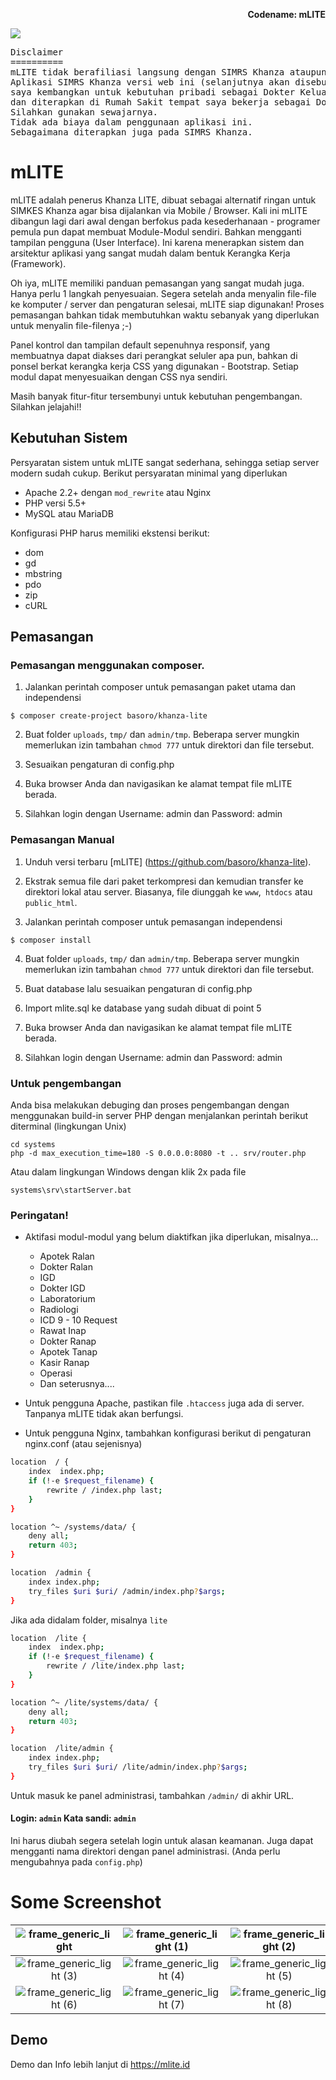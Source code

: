 <p align="right">
    <b>Codename: mLITE</b><br>
</p>

<p>
<img src="https://raw.githubusercontent.com/basoro/khanza-lite/master/mlite.png">
</p>
<pre>
Disclaimer
==========
mLITE tidak berafiliasi langsung dengan SIMRS Khanza ataupun YASKI
Aplikasi SIMRS Khanza versi web ini (selanjutnya akan disebut mLITE),
saya kembangkan untuk kebutuhan pribadi sebagai Dokter Keluarga
dan diterapkan di Rumah Sakit tempat saya bekerja sebagai Dokter.
Silahkan gunakan sewajarnya.
Tidak ada biaya dalam penggunaan aplikasi ini.
Sebagaimana diterapkan juga pada SIMRS Khanza.
</pre>

# mLITE

mLITE adalah penerus Khanza LITE, dibuat sebagai alternatif ringan untuk SIMKES Khanza agar bisa dijalankan via Mobile / Browser. Kali ini mLITE dibangun lagi dari awal dengan berfokus pada kesederhanaan - programer pemula pun dapat membuat Module-Modul sendiri. Bahkan mengganti tampilan pengguna (User Interface). Ini karena menerapkan sistem dan arsitektur aplikasi yang sangat mudah dalam bentuk Kerangka Kerja (Framework).

Oh iya, mLITE memiliki panduan pemasangan yang sangat mudah juga. Hanya perlu 1 langkah penyesuaian. Segera setelah anda menyalin file-file ke komputer / server dan pengaturan selesai, mLITE siap digunakan! Proses pemasangan bahkan tidak membutuhkan waktu sebanyak yang diperlukan untuk menyalin file-filenya ;-)

Panel kontrol dan tampilan default sepenuhnya responsif, yang membuatnya dapat diakses dari perangkat seluler apa pun, bahkan di ponsel berkat kerangka kerja CSS yang digunakan - Bootstrap. Setiap modul dapat menyesuaikan dengan CSS nya sendiri.

Masih banyak fitur-fitur tersembunyi untuk kebutuhan pengembangan. Silahkan jelajahi!!


Kebutuhan Sistem
----------------

Persyaratan sistem untuk mLITE  sangat sederhana, sehingga setiap server modern sudah cukup. Berikut persyaratan minimal yang diperlukan

+ Apache 2.2+ dengan `mod_rewrite` atau Nginx
+ PHP versi 5.5+
+ MySQL atau MariaDB

Konfigurasi PHP harus memiliki ekstensi berikut:

+ dom
+ gd
+ mbstring
+ pdo
+ zip
+ cURL

Pemasangan
----------

### Pemasangan menggunakan composer.
1. Jalankan perintah composer untuk pemasangan paket utama dan independensi

```
$ composer create-project basoro/khanza-lite
```

2. Buat folder `uploads`, `tmp/` dan `admin/tmp`. Beberapa server mungkin memerlukan izin tambahan `chmod 777` untuk direktori dan file tersebut.

3. Sesuaikan pengaturan di config.php

4. Buka browser Anda dan navigasikan ke alamat tempat file mLITE berada.

5. Silahkan login dengan Username: admin dan Password: admin

### Pemasangan Manual
1. Unduh versi terbaru [mLITE] (https://github.com/basoro/khanza-lite).

2. Ekstrak semua file dari paket terkompresi dan kemudian transfer ke direktori lokal atau server. Biasanya, file diunggah ke `www`,` htdocs` atau `public_html`.

3. Jalankan perintah composer untuk pemasangan independensi
```
$ composer install
```

4. Buat folder `uploads`, `tmp/` dan `admin/tmp`. Beberapa server mungkin memerlukan izin tambahan `chmod 777` untuk direktori dan file tersebut.

5. Buat database lalu sesuaikan pengaturan di config.php

6. Import mlite.sql ke database yang sudah dibuat di point 5

7. Buka browser Anda dan navigasikan ke alamat tempat file mLITE berada.

8. Silahkan login dengan Username: admin dan Password: admin


### Untuk pengembangan
Anda bisa melakukan debuging dan proses pengembangan dengan menggunakan build-in server PHP dengan menjalankan perintah berikut diterminal (lingkungan Unix)

```
cd systems
php -d max_execution_time=180 -S 0.0.0.0:8080 -t .. srv/router.php
```

Atau dalam lingkungan Windows dengan klik 2x pada file

```
systems\srv\startServer.bat
```

### Peringatan!

+ Aktifasi modul-modul yang belum diaktifkan jika diperlukan, misalnya...
  - Apotek Ralan
  - Dokter Ralan
  - IGD
  - Dokter IGD
  - Laboratorium
  - Radiologi
  - ICD 9 - 10 Request
  - Rawat Inap
  - Dokter Ranap
  - Apotek Tanap
  - Kasir Ranap
  - Operasi
  - Dan seterusnya....

+ Untuk pengguna Apache, pastikan file `.htaccess` juga ada di server. Tanpanya mLITE tidak akan berfungsi.
+ Untuk pengguna Nginx, tambahkan konfigurasi berikut di pengaturan nginx.conf (atau sejenisnya)

```bash
location  / {
    index  index.php;
    if (!-e $request_filename) {
        rewrite / /index.php last;
    }
}

location ^~ /systems/data/ {
    deny all;
    return 403;
}

location  /admin {
    index index.php;
    try_files $uri $uri/ /admin/index.php?$args;
}
```

Jika ada didalam folder, misalnya `lite`

```bash
location  /lite {
    index  index.php;
    if (!-e $request_filename) {
        rewrite / /lite/index.php last;
    }
}

location ^~ /lite/systems/data/ {
    deny all;
    return 403;
}

location  /lite/admin {
    index index.php;
    try_files $uri $uri/ /lite/admin/index.php?$args;
}
```

Untuk masuk ke panel administrasi, tambahkan `/admin/` di akhir URL.
#### Login: `admin` Kata sandi: `admin`
Ini harus diubah segera setelah login untuk alasan keamanan. Juga dapat mengganti nama direktori dengan panel administrasi.  (Anda perlu mengubahnya pada `config.php`)


# Some Screenshot
| ![frame_generic_light](https://raw.githubusercontent.com/basoro/khanza-lite/mlite/docs/1.png) | ![frame_generic_light (1)](https://raw.githubusercontent.com/basoro/khanza-lite/mlite/docs/2.png) | ![frame_generic_light (2)](https://raw.githubusercontent.com/basoro/khanza-lite/mlite/docs/3.png) |
| :---: | :---: | :---: |
| ![frame_generic_light (3)](https://raw.githubusercontent.com/basoro/khanza-lite/mlite/docs/4.png) | ![frame_generic_light (4)](https://raw.githubusercontent.com/basoro/khanza-lite/mlite/docs/5.png) | ![frame_generic_light (5)](https://raw.githubusercontent.com/basoro/khanza-lite/mlite/docs/6.png) |
| ![frame_generic_light (6)](https://raw.githubusercontent.com/basoro/khanza-lite/mlite/docs/7.png) | ![frame_generic_light (7)](https://raw.githubusercontent.com/basoro/khanza-lite/mlite/docs/8.png) | ![frame_generic_light (8)](https://raw.githubusercontent.com/basoro/khanza-lite/mlite/docs/9.png) |

## Demo
Demo dan Info lebih lanjut di https://mlite.id
